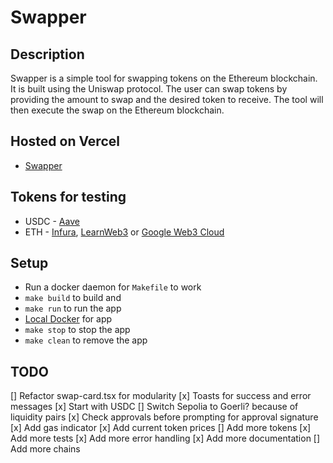 # Swapper

## Description

Swapper is a simple tool for swapping tokens on the Ethereum blockchain. It is built using the Uniswap protocol. The user can swap tokens by providing the amount to swap and the desired token to receive. The tool will then execute the swap on the Ethereum blockchain.

## Hosted on Vercel

- [Swapper](https://spectralswap.vercel.app/)

## Tokens for testing

- USDC - [Aave](https://staging.aave.com/faucet/)
- ETH - [Infura](https://www.infura.io/faucet/sepolia), [LearnWeb3](https://learnweb3.io/faucets/sepolia/) or [Google Web3 Cloud](https://cloud.google.com/application/web3/faucet/ethereum/sepolia)

## Setup

- Run a docker daemon for `Makefile` to work
- `make build` to build and
- `make run` to run the app
- [Local Docker](http://localhost:8080) for app
- `make stop` to stop the app
- `make clean` to remove the app

## TODO

[] Refactor swap-card.tsx for modularity
[x] Toasts for success and error messages
[x] Start with USDC
[] Switch Sepolia to Goerli? because of liquidity pairs
[x] Check approvals before prompting for approval signature
[x] Add gas indicator
[x] Add current token prices
[] Add more tokens
[x] Add more tests
[x] Add more error handling
[x] Add more documentation
[] Add more chains
